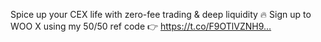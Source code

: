 Spice up your CEX life with zero-fee trading & deep liquidity 🔥 Sign up to WOO X using my 50/50 ref code 👉 https://t.co/F9OTlVZNH9…